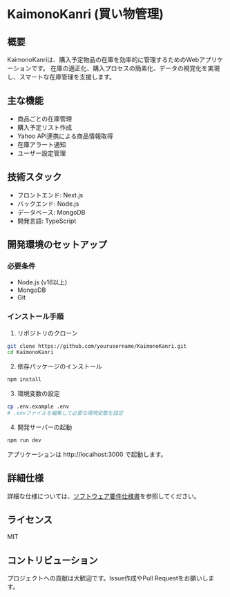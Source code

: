 # KaimonoKanri (買い物管理)

## 概要
KaimonoKanriは、購入予定物品の在庫を効率的に管理するためのWebアプリケーションです。
在庫の適正化、購入プロセスの簡素化、データの視覚化を実現し、スマートな在庫管理を支援します。

## 主な機能
- 商品ごとの在庫管理
- 購入予定リスト作成
- Yahoo API連携による商品情報取得
- 在庫アラート通知
- ユーザー設定管理

## 技術スタック
- フロントエンド: Next.js
- バックエンド: Node.js
- データベース: MongoDB
- 開発言語: TypeScript

## 開発環境のセットアップ

### 必要条件
- Node.js (v16以上)
- MongoDB
- Git

### インストール手順
1. リポジトリのクローン
```bash
git clone https://github.com/yourusername/KaimonoKanri.git
cd KaimonoKanri
```

2. 依存パッケージのインストール
```bash
npm install
```

3. 環境変数の設定
```bash
cp .env.example .env
# .envファイルを編集して必要な環境変数を設定
```

4. 開発サーバーの起動
```bash
npm run dev
```

アプリケーションは http://localhost:3000 で起動します。

## 詳細仕様
詳細な仕様については、[ソフトウェア要件仕様書](docs/software_requirements_specification.md)を参照してください。

## ライセンス
MIT

## コントリビューション
プロジェクトへの貢献は大歓迎です。Issue作成やPull Requestをお願いします。
